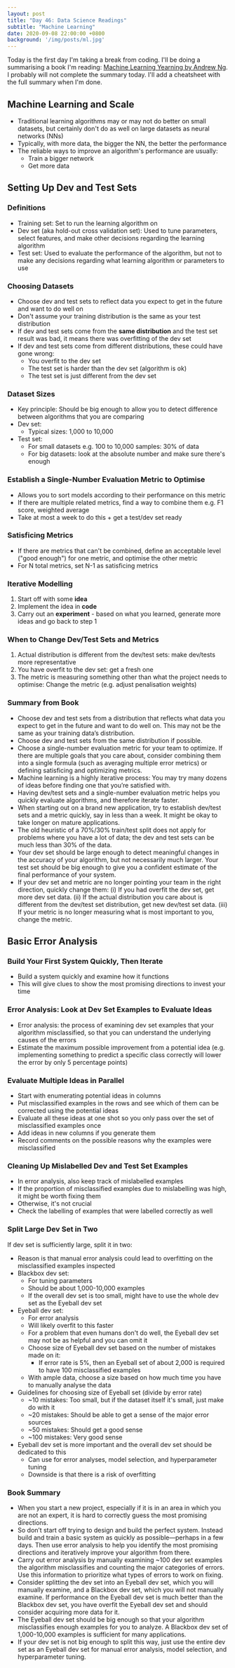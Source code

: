 ```yaml
---
layout: post
title: "Day 46: Data Science Readings"
subtitle: "Machine Learning"
date: 2020-09-08 22:00:00 +0800
background: '/img/posts/ml.jpg'
---
```


Today is the first day I'm taking a break from coding. I'll be doing a summarising a book I'm reading: [Machine Learning Yearning by Andrew Ng](https://www.goodreads.com/book/show/30741739-machine-learning-yearning). I probably will not complete the summary today. I'll add a cheatsheet with the full summary when I'm done.

## Machine Learning and Scale
* Traditional learning algorithms may or may not do better on small datasets, but certainly don't do as well on large datasets as neural networks (NNs)
* Typically, with more data, the bigger the NN, the better the performance
* The reliable ways to improve an algorithm's performance are usually:
    * Train a bigger network
    * Get more data

## Setting Up Dev and Test Sets

### Definitions
* Training set: Set to run the learning algorithm on
* Dev set (aka hold-out cross validation set): Used to tune parameters, select features, and make other decisions regarding the learning algorithm
* Test set: Used to evaluate the performance of the algorithm, but not to make any decisions regarding what learning algorithm or parameters to use

### Choosing Datasets
* Choose dev and test sets to reflect data you expect to get in the future and want to do well on
* Don't assume your training distribution is the same as your test distribution
* If dev and test sets come from the **same distribution** and the test set result was bad, it means there was overfitting of the dev set
* If dev and test sets come from different distributions, these could have gone wrong:
    * You overfit to the dev set
    * The test set is harder than the dev set (algorithm is ok)
    * The test set is just different from the dev set

### Dataset Sizes
* Key principle: Should be big enough to allow you to detect difference between algorithms that you are comparing
* Dev set:
    * Typical sizes: 1,000 to 10,000
* Test set:
    * For small datasets e.g. 100 to 10,000 samples: 30% of data
    * For big datasets: look at the absolute number and make sure there's enough 

### Establish a Single-Number Evaluation Metric to Optimise
* Allows you to sort models according to their performance on this metric
* If there are multiple related metrics, find a way to combine them e.g. F1 score, weighted average
* Take at most a week to do this + get a test/dev set ready

### Satisficing Metrics
* If there are metrics that can't be combined, define an acceptable level ("good enough") for one metric, and optimise the other metric
* For N total metrics, set N-1 as satisficing metrics

### Iterative Modelling
1. Start off with some **idea**
2. Implement the idea in **code**
3. Carry out an **experiment** - based on what you learned, generate more ideas and go back to step 1

### When to Change Dev/Test Sets and Metrics
1. Actual distribution is different from the dev/test sets: make dev/tests more representative
2. You have overfit to the dev set: get a fresh one
3. The metric is measuring something other than what the project needs to optimise: Change the metric (e.g. adjust penalisation weights)

### Summary from Book
* Choose dev and test sets from a distribution that reflects what data you expect to get in the future and want to do well on. This may not be the same as your training data’s distribution.
* Choose dev and test sets from the same distribution if possible.
* Choose a single-number evaluation metric for your team to optimize. If there are multiple goals that you care about, consider combining them into a single formula (such as averaging multiple error metrics) or defining satisficing and optimizing metrics.
* Machine learning is a highly iterative process: You may try many dozens of ideas before finding one that you’re satisfied with.
* Having dev/test sets and a single-number evaluation metric helps you quickly evaluate algorithms, and therefore iterate faster.
* When starting out on a brand new application, try to establish dev/test sets and a metric quickly, say in less than a week. It might be okay to take longer on mature applications.
* The old heuristic of a 70%/30% train/test split does not apply for problems where you have a lot of data; the dev and test sets can be much less than 30% of the data.
* Your dev set should be large enough to detect meaningful changes in the accuracy of your algorithm, but not necessarily much larger. Your test set should be big enough to give you a confident estimate of the final performance of your system.
* If your dev set and metric are no longer pointing your team in the right direction, quickly change them: (i) If you had overfit the dev set, get more dev set data. (ii) If the actual distribution you care about is different from the dev/test set distribution, get new dev/test set data. (iii) If your metric is no longer measuring what is most important to you, change the metric.

## Basic Error Analysis

### Build Your First System Quickly, Then Iterate
* Build a system quickly and examine how it functions
* This will give clues to show the most promising directions to invest your time

### Error Analysis: Look at Dev Set Examples to Evaluate Ideas
* Error analysis: the process of examining dev set examples that your algorithm misclassified, so that you can understand the underlying causes of the errors
* Estimate the maximum possible improvement from a potential idea (e.g. implementing something to predict a specific class correctly will lower the error by only 5 percentage points)

### Evaluate Multiple Ideas in Parallel
* Start with enumerating potential ideas in columns
* Put misclassified examples in the rows and see which of them can be corrected using the potential ideas
* Evaluate all these ideas at one shot so you only pass over the set of misclassified examples once
* Add ideas in new columns if you generate them
* Record comments on the possible reasons why the examples were misclassified

### Cleaning Up Mislabelled Dev and Test Set Examples
* In error analysis, also keep track of mislabelled examples
* If the proportion of misclassified examples due to mislabelling was high, it might be worth fixing them
* Otherwise, it's not crucial
* Check the labelling of examples that were labelled correctly as well

### Split Large Dev Set in Two
If dev set is sufficiently large, split it in two:

* Reason is that manual error analysis could lead to overfitting on the misclassified examples inspected
* Blackbox dev set:
    * For tuning parameters
    * Should be about 1,000-10,000 examples
    * If the overall dev set is too small, might have to use the whole dev set as the Eyeball dev set
* Eyeball dev set:
    * For error analysis
    * Will likely overfit to this faster
    * For a problem that even humans don't do well, the Eyeball dev set may not be as helpful and you can omit it
    * Choose size of Eyeball dev set based on the number of mistakes made on it:
        * If error rate is 5%, then an Eyeball set of about 2,000 is required to have 100 misclassified examples
    * With ample data, choose a size based on how much time you have to manually analyse the data
* Guidelines for choosing size of Eyeball set (divide by error rate)
    * ~10 mistakes: Too small, but if the dataset itself it's small, just make do with it
    * ~20 mistakes: Should be able to get a sense of the major error sources
    * ~50 mistakes: Should get a good sense
    * ~100 mistakes: Very good sense
* Eyeball dev set is more important and the overall dev set should be dedicated to this
    * Can use for error analyses, model selection, and hyperparameter tuning
    * Downside is that there is a risk of overfitting

### Book Summary
* When you start a new project, especially if it is in an area in which you are not an expert, it is hard to correctly guess the most promising directions.
* So don’t start off trying to design and build the perfect system. Instead build and train a basic system as quickly as possible—perhaps in a few days. Then use error analysis to help you identify the most promising directions and iteratively improve your algorithm from there.
* Carry out error analysis by manually examining ~100 dev set examples the algorithm misclassifies and counting the major categories of errors. Use this information to prioritize what types of errors to work on fixing.
* Consider splitting the dev set into an Eyeball dev set, which you will manually examine, and a Blackbox dev set, which you will not manually examine. If performance on the Eyeball dev set is much better than the Blackbox dev set, you have overfit the Eyeball dev set and should consider acquiring more data for it.
* The Eyeball dev set should be big enough so that your algorithm misclassifies enough examples for you to analyze. A Blackbox dev set of 1,000-10,000 examples is sufficient for many applications.
* If your dev set is not big enough to split this way, just use the entire dev set as an Eyeball dev set for manual error analysis, model selection, and hyperparameter tuning.